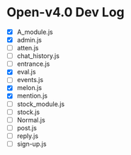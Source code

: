 # Open-v4.0 Dev Log

- [X] A_module.js
- [X] admin.js
- [ ] atten.js
- [ ] chat_history.js
- [ ] entrance.js
- [X] eval.js
- [ ] events.js
- [X] melon.js
- [X] mention.js
- [ ] stock_module.js
- [ ] stock.js
- [ ] Normal.js
- [ ] post.js
- [ ] reply.js
- [ ] sign-up.js
